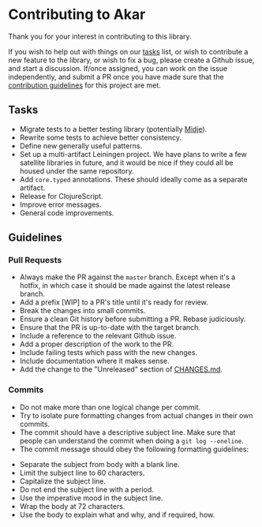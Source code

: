 # Contributing to Akar

Thank you for your interest in contributing to this library.

If you wish to help out with things on our [tasks](#tasks) list, or wish to contribute a new feature to the library, or wish to fix a bug, please create a Github issue, and start a discussion. If/once assigned, you can work on the issue independently, and submit a PR once you have made sure that the [contribution guidelines](#guidelines) for this project are met.

## Tasks 

* Migrate tests to a better testing library (potentially [Midje](https://github.com/marick/Midje)).
* Rewrite some tests to achieve better consistency.
* Define new generally useful patterns.
* Set up a multi-artifact Leiningen project. We have plans to write a few satellite libraries in future, and it would be nice if they could all be housed under the same repository.
* Add `core.typed` annotations. These should ideally come as a separate artifact.
* Release for ClojureScript.
* Improve error messages.
* General code improvements.

## Guidelines

### Pull Requests
 
* Always make the PR against the `master` branch. Except when it's a hotfix, in which case it should be made against the latest release branch.  
* Add a prefix [WIP] to a PR's title until it's ready for review.
* Break the changes into small commits.
* Ensure a clean Git history before submitting a PR. Rebase judiciously.
* Ensure that the PR is up-to-date with the target branch.
* Include a reference to the relevant Github issue.
* Add a proper description of the work to the PR. 
* Include failing tests which pass with the new changes. 
* Include documentation where it makes sense.
* Add the change to the "Unreleased" section of [CHANGES.md](CHANGES.md).

### Commits

* Do not make more than one logical change per commit.
* Try to isolate pure formatting changes from actual changes in their own commits.
* The commit should have a descriptive subject line. Make sure that people can understand the commit when doing a `git log --oneline`.
* The commit message should obey the following formatting guidelines:
- Separate the subject from body with a blank line.
- Limit the subject line to 60 characters.
- Capitalize the subject line.
- Do not end the subject line with a period.
- Use the imperative mood in the subject line.
- Wrap the body at 72 characters.
- Use the body to explain what and why, and if required, how.